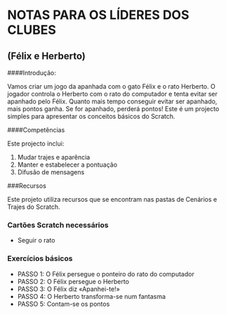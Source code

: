 # NOTAS PARA OS LÍDERES DOS CLUBES
## (Félix e Herberto)

####Introdução:

Vamos criar um jogo da apanhada com o gato Félix e o rato Herberto. O jogador
controla o Herberto com o rato do computador e tenta evitar ser apanhado pelo
Félix. Quanto mais tempo conseguir evitar ser apanhado, mais pontos ganha. Se
for apanhado, perderá pontos! Este é um projecto simples para apresentar os
conceitos básicos do Scratch.

####Competências

Este projecto inclui:
1. Mudar trajes e aparência
2. Manter e estabelecer a pontuação
3. Difusão de mensagens

###Recursos

Este projeto utiliza recursos que se encontram nas pastas de Cenários e Trajes
do Scratch.

### Cartões Scratch necessários

- Seguir o rato

### Exercícios básicos

- PASSO 1: O Félix persegue o ponteiro do rato do computador
- PASSO 2: O Félix persegue o Herberto
- PASSO 3: O Félix diz «Apanhei-te!»
- PASSO 4: O Herberto transforma-se num fantasma
- PASSO 5: Contam-se os pontos